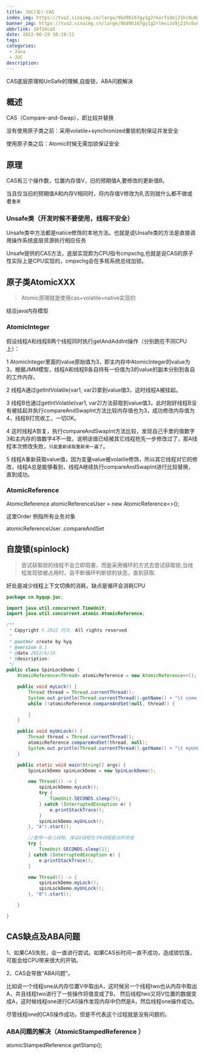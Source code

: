```yaml
---
title: JUC(五)-CAS
index_img: https://tva2.sinaimg.cn/large/9bd9b167gy1g2rkorfsdej21hc0u0n3p.jpg
banner_img: https://tva2.sinaimg.cn/large/9bd9b167gy1g2rlmxizo9j21hc0u0h5m.jpg
abbrlink: 16f16ca5
date: 2022-06-19 10:19:11
tags:
categories:
 - Java
 - JUC
description:
---
```


 CAS底层原理和UnSafe的理解,自旋锁，ABA问题解决

<!-- more -->

## 概述

CAS（Compare-and-Swap），即比较并替换

没有使用原子类之前：采用volatile+synchronized重锁机制保证并发安全

使用原子类之后：Atomic时候无需加锁保证安全

## 原理

CAS有三个操作数，位置内存值V，旧的预期值A,要修改的更新值B。

当且仅当旧的预期值A和内存V相同时，将内存值V修改为B,否则就什么都不做或者`重来`

### Unsafe类（开发时候不要使用，线程不安全）

Unsafe类中方法都是natice修饰的本地方法。也就是说Unsafe类的方法是直接调用操作系统底层资源执行相应任务

Unsafe提供的CAS方法，底层实现即为CPU指令cmpxchg,也就是说CAS的原子性实际上是CPU实现的，cmpxchg会在多核系统总线加锁。

## 原子类AtomicXXX

> Atomic原理就是使用cas+volatile+native实现的

结合java内存模型

### AtomicInteger


假设线程A和线程B两个线程同时执行getAndAddInt操作（分别跑在不同CPU上）：

1  AtomicInteger里面的value原始值为3，即主内存中AtomicInteger的value为3，根据JMM模型，线程A和线程B各自持有一份值为3的value的副本分别到各自的工作内存。

2  线程A通过getIntVolatile(var1, var2)拿到value值3，这时线程A被挂起。

3  线程B也通过getIntVolatile(var1, var2)方法获取到value值3，此时刚好线程B没有被挂起并执行compareAndSwapInt方法比较内存值也为3，成功修改内存值为4，线程B打完收工，一切OK。

4  这时线程A恢复，执行compareAndSwapInt方法比较，发现自己手里的值数字3和主内存的值数字4不一致，说明该值已经被其它线程抢先一步修改过了，那A线程本次修改失败，`只能重新读取重新来一遍了`。

5  线程A重新获取value值，因为变量value被volatile修饰，所以其它线程对它的修改，线程A总是能够看到，线程A继续执行compareAndSwapInt进行比较替换，直到成功。

### AtomicReference

AtomicReference<Order> atomicReferenceUser = new AtomicReference<>();

这里Order 例指所有业务对象

atomicReferenceUser .compareAndSet

## 自旋锁(spinlock)

> 尝试获取锁的线程不会立即阻塞，而是采用循环的方式去尝试获取锁,当线程发现锁被占用时，会不断循环判断锁的状态，直到获取.

好处是减少线程上下文切换的消耗，缺点是循环会消耗CPU

 

```java
package cn.hyqup.juc;

import java.util.concurrent.TimeUnit;
import java.util.concurrent.atomic.AtomicReference;

/**
 * Copyright © 2022 灼华. All rights reserved.
 *
 * @author create by hyq
 * @version 0.1
 * @date 2022/6/19
 * @description:
 */
public class SpinLockDemo {
    AtomicReference<Thread> atomicReference = new AtomicReference<>();

    public void myLock() {
        Thread thread = Thread.currentThread();
        System.out.println(Thread.currentThread().getName() + "\t come in");
        while (!atomicReference.compareAndSet(null, thread)) {

        }
    }

    public void myUnLock() {
        Thread thread = Thread.currentThread();
        atomicReference.compareAndSet(thread, null);
        System.out.println(Thread.currentThread().getName() + "\t myUnLock over");
    }

    public static void main(String[] args) {
        SpinLockDemo spinLockDemo = new SpinLockDemo();

        new Thread(() -> {
            spinLockDemo.myLock();
            try {
                TimeUnit.SECONDS.sleep(5);
            } catch (InterruptedException e) {
                e.printStackTrace();
            }
            spinLockDemo.myUnLock();
        }, "A").start();

        //暂停一会儿线程，保证A线程先于B线程启动并完成
        try {
            TimeUnit.SECONDS.sleep(1);
        } catch (InterruptedException e) {
            e.printStackTrace();
        }

        new Thread(() -> {
            spinLockDemo.myLock();
            spinLockDemo.myUnLock();
        }, "B").start();

    }

}
```

## CAS缺点及ABA问题

1、如果CAS失败，会一直进行尝试。如果CAS长时间一直不成功，造成锁饥饿，可能会给CPU带来很大的开销。

2、CAS会导致“ABA问题”。



比如说一个线程one从内存位置V中取出A，这时候另一个线程two也从内存中取出A，并且线程two进行了一些操作将值变成了B，
然后线程two又将V位置的数据变成A，这时候线程one进行CAS操作发现内存中仍然是A，然后线程one操作成功。

尽管线程one的CAS操作成功，但是不代表这个过程就是没有问题的。

### ABA问题的解决（AtomicStampedReference ）

 atomicStampedReference.getStamp();





